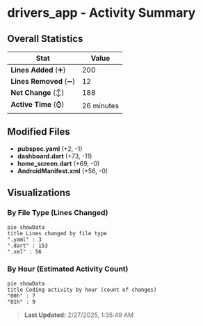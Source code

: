 # drivers_app - Activity Summary 

## Overall Statistics

| Stat                   | Value                                                             |
| ---------------------- | ----------------------------------------------------------------- |
| **Lines Added** (➕)   | 200                                          |
| **Lines Removed** (➖) | 12                                        |
| **Net Change** (↕)    | 188                |
| **Active Time** (⌚)   | 26 minutes |


## Modified Files
- **pubspec.yaml** (+2, -1)
- **dashboard.dart** (+73, -11)
- **home_screen.dart** (+69, -0)
- **AndroidManifest.xml** (+56, -0)

## Visualizations

### By File Type (Lines Changed)

```mermaid
pie showData
title Lines changed by file type
".yaml" : 3
".dart" : 153
".xml" : 56
```

### By Hour (Estimated Activity Count)

```mermaid
pie showData
title Coding activity by hour (count of changes)
"00h" : 7
"01h" : 9
```


> **Last Updated:** 2/27/2025, 1:35:49 AM